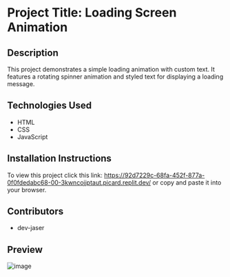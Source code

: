 # Project Title: Loading Screen Animation

## Description
This project demonstrates a simple loading animation with custom text. It features a rotating spinner animation and styled text for displaying a loading message.

## Technologies Used
- HTML
- CSS
- JavaScript

## Installation Instructions
To view this project click this link: https://92d7229c-68fa-452f-877a-0f0fdedabc68-00-3kwncojjptaut.picard.replit.dev/ or copy and paste it into your browser.


## Contributors
- dev-jaser

## Preview
![image](https://github.com/user-attachments/assets/083003a3-d5b2-4645-8eb6-08bee0c4659d)
